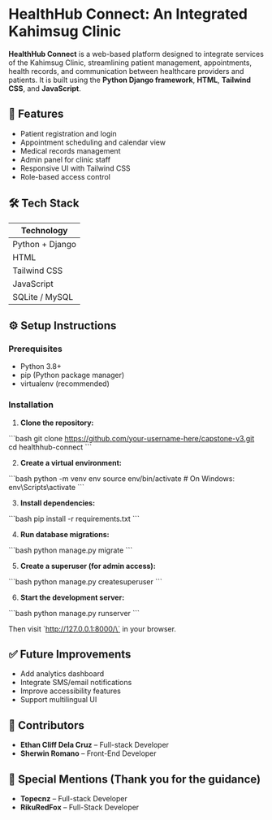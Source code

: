 # HealthHub Connect: An Integrated Kahimsug Clinic

**HealthHub Connect** is a web-based platform designed to integrate services of the Kahimsug Clinic, streamlining patient management, appointments, health records, and communication between healthcare providers and patients. It is built using the **Python Django framework**, **HTML**, **Tailwind CSS**, and **JavaScript**.

## 🚀 Features

- Patient registration and login
- Appointment scheduling and calendar view
- Medical records management
- Admin panel for clinic staff
- Responsive UI with Tailwind CSS
- Role-based access control

## 🛠 Tech Stack

| Technology     |
|----------------|
| Python + Django|
| HTML           | 
| Tailwind CSS   |
| JavaScript     |
| SQLite / MySQL |

## ⚙️ Setup Instructions

### Prerequisites

- Python 3.8+
- pip (Python package manager)
- virtualenv (recommended)

### Installation

1. **Clone the repository:**

\`\`\`bash
git clone https://github.com/your-username-here/capstone-v3.git
cd healthhub-connect
\`\`\`

2. **Create a virtual environment:**

\`\`\`bash
python -m venv env
source env/bin/activate   # On Windows: env\Scripts\activate
\`\`\`

3. **Install dependencies:**

\`\`\`bash
pip install -r requirements.txt
\`\`\`

4. **Run database migrations:**

\`\`\`bash
python manage.py migrate
\`\`\`

5. **Create a superuser (for admin access):**

\`\`\`bash
python manage.py createsuperuser
\`\`\`

6. **Start the development server:**

\`\`\`bash
python manage.py runserver
\`\`\`

Then visit \`http://127.0.0.1:8000/\` in your browser.

## ✅ Future Improvements

- Add analytics dashboard
- Integrate SMS/email notifications
- Improve accessibility features
- Support multilingual UI

## 🙌 Contributors

- **Ethan Cliff Dela Cruz** – Full-stack Developer
- **Sherwin Romano** – Front-End Developer

## 🙌 Special Mentions (Thank you for the guidance)

- **Topecnz** – Full-stack Developer
- **RikuRedFox** – Full-Stack Developer

